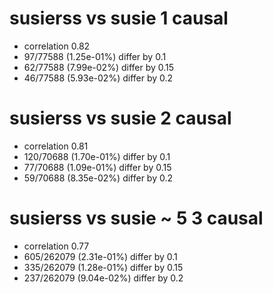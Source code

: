 # susierss vs susie  1 causal

- correlation 0.82
- 97/77588 (1.25e-01%) differ by 0.1
- 62/77588 (7.99e-02%) differ by 0.15
- 46/77588 (5.93e-02%) differ by 0.2


# susierss vs susie  2 causal

- correlation 0.81
- 120/70688 (1.70e-01%) differ by 0.1
- 77/70688 (1.09e-01%) differ by 0.15
- 59/70688 (8.35e-02%) differ by 0.2


# susierss vs susie  ~ 5 3 causal

- correlation 0.77
- 605/262079 (2.31e-01%) differ by 0.1
- 335/262079 (1.28e-01%) differ by 0.15
- 237/262079 (9.04e-02%) differ by 0.2


